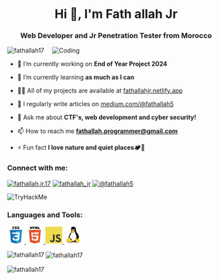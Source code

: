 
<h1 align="center">Hi 👋, I'm Fath allah Jr</h1>
<h3 align="center">Web Developer and Jr Penetration Tester from Morocco</h3>
<img align="right" alt="Coding" width="400" src="https://media1.tenor.com/m/BKUNP1p1D_wAAAAC/mr-robot-hello.gif">

<p align="left"> <img src="https://komarev.com/ghpvc/?username=fathallah17&label=Profile%20views&color=0e75b6&style=flat" alt="fathallah17" /> </p>

- 🔭 I’m currently working on **End of Year Project 2024**

- 🌱 I’m currently learning **as much as I can**

- 👨‍💻 All of my projects are available at [fathallahjr.netlify.app](https://fathallahjr.netlify.app/)

- 📝 I regularly write articles on [medium.com/@fathallah5](medium.com/@fathallah5)

- 💬 Ask me about **CTF's, web development and cyber security!**

- 📫 How to reach me **fathallah.programmer@gmail.com**

- ⚡ Fun fact **I love nature and quiet places🏕️📸**

<h3 align="left">Connect with me:</h3>
<p align="left">
<a href="https://fb.com/fathallah.jr.17" target="blank"><img align="center" src="https://raw.githubusercontent.com/rahuldkjain/github-profile-readme-generator/master/src/images/icons/Social/facebook.svg" alt="fathallah.jr.17" height="30" width="40" /></a>
<a href="https://instagram.com/fathallah_jr" target="blank"><img align="center" src="https://raw.githubusercontent.com/rahuldkjain/github-profile-readme-generator/master/src/images/icons/Social/instagram.svg" alt="fathallah_jr" height="30" width="40" /></a>
<a href="https://medium.com/@fathallah5" target="blank"><img align="center" src="https://raw.githubusercontent.com/rahuldkjain/github-profile-readme-generator/master/src/images/icons/Social/medium.svg" alt="@fathallah5" height="30" width="40" /></a>
</p>
<img src="https://tryhackme-badges.s3.amazonaws.com/fathallah5.png" alt="TryHackMe">

<h3 align="left">Languages and Tools:</h3>
<p align="left"> <a href="https://www.w3schools.com/css/" target="_blank" rel="noreferrer"> <img src="https://raw.githubusercontent.com/devicons/devicon/master/icons/css3/css3-original-wordmark.svg" alt="css3" width="40" height="40"/> </a> <a href="https://www.w3.org/html/" target="_blank" rel="noreferrer"> <img src="https://raw.githubusercontent.com/devicons/devicon/master/icons/html5/html5-original-wordmark.svg" alt="html5" width="40" height="40"/> </a> <a href="https://developer.mozilla.org/en-US/docs/Web/JavaScript" target="_blank" rel="noreferrer"> <img src="https://raw.githubusercontent.com/devicons/devicon/master/icons/javascript/javascript-original.svg" alt="javascript" width="40" height="40"/> </a> <a href="https://www.linux.org/" target="_blank" rel="noreferrer"> <img src="https://raw.githubusercontent.com/devicons/devicon/master/icons/linux/linux-original.svg" alt="linux" width="40" height="40"/> </a> </p>

<p><img align="left" src="https://github-readme-stats.vercel.app/api/top-langs?username=fathallah17&show_icons=true&locale=en&layout=compact" alt="fathallah17" /></p>

<p>&nbsp;<img align="center" src="https://github-readme-stats.vercel.app/api?username=fathallah17&show_icons=true&locale=en" alt="fathallah17" /></p>

<p><img align="center" src="https://github-readme-streak-stats.herokuapp.com/?user=fathallah17&" alt="fathallah17" /></p>


